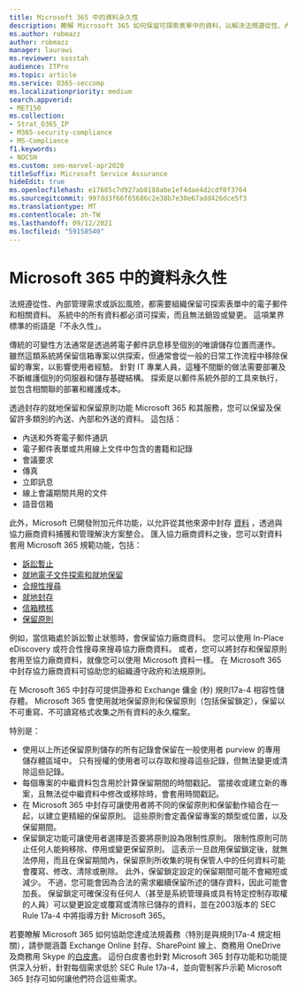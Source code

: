 ```yaml
---
title: Microsoft 365 中的資料永久性
description: 瞭解 Microsoft 365 如何保留可探索表單中的資料，以解決法規遵從性、內部管理需求和訴訟風險。
ms.author: robmazz
author: robmazz
manager: laurawi
ms.reviewer: sosstah
audience: ITPro
ms.topic: article
ms.service: O365-seccomp
ms.localizationpriority: medium
search.appverid:
- MET150
ms.collection:
- Strat_O365_IP
- M365-security-compliance
- MS-Compliance
f1.keywords:
- NOCSH
ms.custom: seo-marvel-apr2020
titleSuffix: Microsoft Service Assurance
hideEdit: true
ms.openlocfilehash: e17685c7d927ab8188abe1ef4dae4d2cdf0f3764
ms.sourcegitcommit: 997dd3f66f65686c2e38b7e30e67add426dce5f3
ms.translationtype: MT
ms.contentlocale: zh-TW
ms.lasthandoff: 09/12/2021
ms.locfileid: "59158540"
---
```

# <a name="data-immutability-in-microsoft-365"></a>Microsoft 365 中的資料永久性

法規遵從性、內部管理需求或訴訟風險，都需要組織保留可探索表單中的電子郵件和相關資料。 系統中的所有資料都必須可探索，而且無法銷毀或變更。 這項業界標準的術語是「不永久性」。

傳統的可變性方法通常是透過將電子郵件訊息移至個別的唯讀儲存位置而運作。 雖然這類系統將保留信箱專案以供探索，但通常會從一般的日常工作流程中移除保留的專案，以影響使用者經驗。 針對 IT 專業人員，這種不間斷的做法需要部署及不斷維護個別的伺服器和儲存基礎結構。 探索是以郵件系統外部的工具來執行，並包含相關聯的部署和維護成本。

透過封存的就地保留和保留原則功能 Microsoft 365 和其服務，您可以保留及保留許多類別的內送、內部和外送的資料。 這包括：

- 內送和外寄電子郵件通訊
- 電子郵件表單或共用線上文件中包含的書籍和記錄
- 會議要求
- 傳真
- 立即訊息
- 線上會議期間共用的文件
- 語音信箱

此外，Microsoft 已開發附加元件功能，以允許從其他來源中封存 [資料](https://support.office.com/article/Archiving-third-party-data-in-Office-365-0ce338d5-3666-4a18-86ab-c6910ff408cc) ，透過與協力廠商資料捕獲和管理解決方案整合。 匯入協力廠商資料之後，您可以對資料套用 Microsoft 365 規範功能，包括：

- [訴訟暫止](/microsoft-365/compliance/create-a-litigation-hold)
- [就地電子文件探索和就地保留](/microsoft-365/compliance/manage-legal-investigations)
- [合規性搜尋](/microsoft-365/compliance/search-for-content)
- [就地封存](/microsoft-365/compliance/enable-archive-mailboxes)
- [信箱稽核](/microsoft-365/compliance/enable-mailbox-auditing)
- [保留原則](/microsoft-365/compliance/retention-policies)

例如，當信箱處於訴訟暫止狀態時，會保留協力廠商資料。 您可以使用 In-Place eDiscovery 或符合性搜尋來搜尋協力廠商資料。 或者，您可以將封存和保留原則套用至協力廠商資料，就像您可以使用 Microsoft 資料一樣。 在 Microsoft 365 中封存協力廠商資料可協助您的組織遵守政府和法規原則。

在 Microsoft 365 中封存可提供證券和 Exchange 傭金 (秒) 規則17a-4 相容性儲存體。 Microsoft 365 會使用就地保留原則和保留原則（包括保留鎖定），保留以不可重寫、不可讀寫格式收集之所有資料的永久檔案。

特別是：

- 使用以上所述保留原則儲存的所有記錄會保留在一般使用者 purview 的專用儲存體區域中。 只有授權的使用者可以存取和搜尋這些記錄，但無法變更或清除這些記錄。
- 每個專案的中繼資料包含用於計算保留期間的時間戳記。 當接收或建立新的專案，且無法從中繼資料中修改或移除時，會套用時間戳記。
- 在 Microsoft 365 中封存可讓使用者將不同的保留原則和保留動作組合在一起，以建立更精細的保留原則。 這些原則會定義保留專案的類型或位置，以及保留期間。
- 保留鎖定功能可讓使用者選擇是否要將原則設為限制性原則。 限制性原則可防止任何人能夠移除、停用或變更保留原則。 這表示一旦啟用保留鎖定後，就無法停用，而且在保留期間內，保留原則所收集的現有保管人中的任何資料可能會覆寫、修改、清除或刪除。 此外，保留鎖定設定的保留期間可能不會縮短或減少。 不過，您可能會因為合法的需求繼續保留所述的儲存資料，因此可能會加長。 保留鎖定可確保沒有任何人（甚至是系統管理員或具有特定控制存取權的人員）可以變更設定或覆寫或清除已儲存的資料，並在2003版本的 SEC Rule 17a-4 中將指導方針 Microsoft 365。

若要瞭解 Microsoft 365 如何協助您達成法規義務（特別是與規則17a-4 規定相關），請參閱涵蓋 Exchange Online 封存、SharePoint 線上、商務用 OneDrive 及商務用 Skype 的[白皮書](https://www.microsoft.com/microsoft-365/blog/wp-content/uploads/2015/11/Microsoft-EOA-White-Paper.pdf)。 這份白皮書也針對 Microsoft 365 封存功能和功能提供深入分析，針對每個需求低於 SEC Rule 17a-4，並向管制客戶示範 Microsoft 365 封存可如何讓他們符合這些需求。
